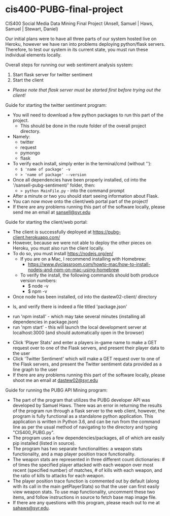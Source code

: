 # cis400-PUBG-final-project
CIS400 Social Media Data Mining Final Project (Ansell, Samuel | Haws, Samuel | Stewart, Daniel)


Our initial plans were to have all three parts of our system hosted live on Heroku,
however we have ran into problems deploying python/flask servers. Therefore, to test our
system in its current state, you must run these individual elements locally.

Overall steps for running our web sentiment analysis system:

1. Start flask server for twitter sentiment
2. Start the client

- *Please note that flask server must be started first before trying out the client!*

Guide for starting the twitter sentiment program:

* You will need to download a few python packages to run this part of the project.
  * This should be done in the route folder of the overall project directory.
* Namely:
  * twitter
  * request
  * pymongo
  * flask
* To verify each install, simply enter in the terminal/cmd (without ''):
  * `$ 'name of package' -v`
  * `> 'name of package' --version`
* Once all dependencies have been properly installed, cd into the '/sansell-pubg-sentiment/' folder, then:
  * `> python MainFile.py`     - into the command prompt
* After a minute or two you should start seeing information about Flask.
* You can now move onto the client/web portal part of the project!
* If there are any problems running this part of the software locally, please send me an email at sansell@syr.edu


Guide for starting the client/web portal:

* The client is successfully deployed at https://pubg-client.herokuapp.com/
* However, because we were not able to deploy the other pieces on Heroku, you must also run the client locally.
* To do so, you must install https://nodejs.org/en/
  * If you are on a Mac, I recommend installing with Homebrew:
    * https://www.dyclassroom.com/howto-mac/how-to-install-nodejs-and-npm-on-mac-using-homebrew
  * To verify the install, the following commands should both produce version numbers:
    * $ node -v
    * $ npm -v
* Once node has been installed, cd into the dastew02-client/ directory

- ls, and verify there is indeed a file titled 'package.json'

* run 'npm install' - which may take several minutes (installing all dependencies in package.json)
* run 'npm start' - this will launch the local development server at localhost:3000 (and should automatically open in the browser)

- Click 'Player Stats' and enter a players in-game name to make a GET request over to one of the Flask servers, and present their player data to the user
- Click 'Twitter Sentiment' which will make a GET request over to one of the Flask servers, and present the Twitter sentiment data provided as a line graph to the user
- If there are any problems running this part of the software locally, please shoot me an email at dastew02@syr.edu


Guide for running the PUBG API Mining program:

* The part of the program that utilizes the PUBG developer API was developed by Samuel Haws. There was an error in returning the results of the program run through a flask server to the web client, however, the program is fully functional as a standalone python application. This application is written in Python 3.6, and can be run from the command line as per the usual method of navigating to the directory and typing "CIS400_PUBG.py". 
* The program uses a few dependencies/packages, all of which are easily pip installed (listed in source).
* The program has two separate functionalities: a weapon stats functionality, and a map player position trace functionality.
* The weapon stats are represented in three different count dictionaries: # of times the specified player attacked with each weapon over most recent (specified number) of matches, # of kills with each weapon, and the ratio of kills to attacks for each weapon. 
* The player position trace function is commented out by default (along with its call in the main getPlayerStats) so that the user can first easily view weapon stats. To use map functionality, uncomment these two items, and follow instructions in source to fetch base map image file. 
* If there are any questions with this program, please reach out to me at sahaws@syr.edu.
